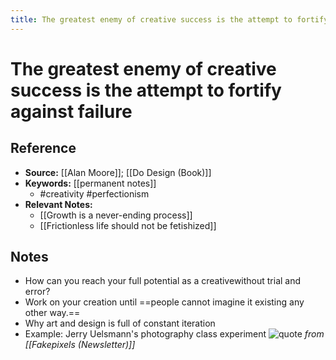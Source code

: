 ```yaml
---
title: The greatest enemy of creative success is the attempt to fortify against failure
---
```

# The greatest enemy of creative success is the attempt to fortify against failure

## Reference
- **Source:** [[Alan Moore]]; [[Do Design (Book)]]
- **Keywords:** [[permanent notes]]
	- #creativity #perfectionism
- **Relevant Notes:**
	- [[Growth is a never-ending process]]
	- [[Frictionless life should not be fetishized]]
## Notes
- How can you reach your full potential as a creativewithout trial and error?
- Work on your creation until ==people cannot imagine it existing any other way.==
- Why art and design is full of constant iteration
- Example: Jerry Uelsmann's photography class experiment
![quote](https://storage.googleapis.com/reading-supply-assets/reading.supply.e0f0a461-57cc-40ff-9668-a2cc8dfc6b53.png)
*from [[Fakepixels (Newsletter)]]*